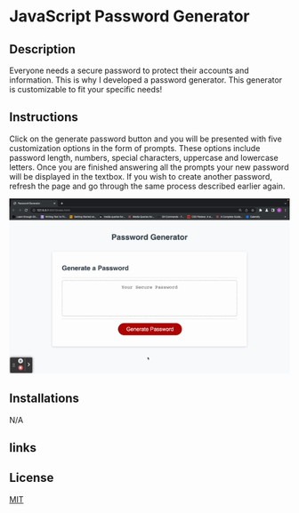 # JavaScript Password Generator 

## Description

Everyone needs a secure password to protect their accounts and information. This is why I developed a password generator. This generator is customizable to fit your specific needs!

## Instructions 
Click on the generate password button and you will be presented with five customization options in the form of prompts. These options include password length, numbers, special characters, uppercase and lowercase letters. Once you are finished answering all the prompts your new password will be displayed in the textbox. If you wish to create another password, refresh the page and go through the same process described earlier again.

![application demo](assets/Untitled_%20Dec%2019,%202022%208_33%20PM.gif)

## Installations 

N/A
## links

## License 
[MIT](https://choosealicense.com/licenses/mit/)